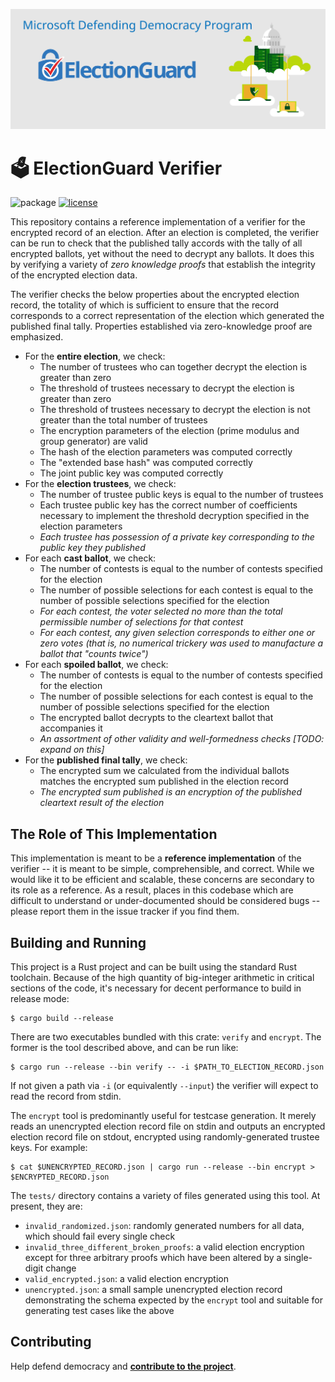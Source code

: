 ![Microsoft Defending Democracy Program: ElectionGuard](images/electionguard-banner.svg)

#  🗳️ ElectionGuard Verifier

![package](https://github.com/microsoft/electionguard-verifier/workflows/Publish/badge.svg)
[![license](https://img.shields.io/github/license/microsoft/electionguard-verifier)](License)

This repository contains a reference implementation of a verifier for the
encrypted record of an election. After an election is completed, the verifier
can be run to check that the published tally accords with the tally of all
encrypted ballots, yet without the need to decrypt any ballots. It does this by
verifying a variety of *zero knowledge proofs* that establish the integrity of
the encrypted election data.

The verifier checks the below properties about the encrypted election record,
the totality of which is sufficient to ensure that the record corresponds to a
correct representation of the election which generated the published final
tally. Properties established via zero-knowledge proof are emphasized.

- For the **entire election**, we check:
  + The number of trustees who can together decrypt the election is greater than
    zero
  + The threshold of trustees necessary to decrypt the election is greater than
    zero
  + The threshold of trustees necessary to decrypt the election is not greater
    than the total number of trustees
  + The encryption parameters of the election (prime modulus and group
    generator) are valid
  + The hash of the election parameters was computed correctly
  + The "extended base hash" was computed correctly
  + The joint public key was computed correctly
- For the **election trustees**, we check:
  + The number of trustee public keys is equal to the number of trustees
  + Each trustee public key has the correct number of coefficients necessary to
    implement the threshold decryption specified in the election parameters
  + *Each trustee has possession of a private key corresponding to the public
    key they published*
- For each **cast ballot**, we check:
  + The number of contests is equal to the number of contests specified for the
    election
  + The number of possible selections for each contest is equal to the number of
    possible selections specified for the election
  + *For each contest, the voter selected no more than the total permissible
    number of selections for that contest*
  + *For each contest, any given selection corresponds to either one or zero
    votes (that is, no numerical trickery was used to manufacture a ballot that
    "counts twice")*
- For each **spoiled ballot**, we check:
  + The number of contests is equal to the number of contests specified for the
    election
  + The number of possible selections for each contest is equal to the number of
    possible selections specified for the election
  + The encrypted ballot decrypts to the cleartext ballot that accompanies it
  + *An assortment of other validity and well-formedness checks [TODO: expand on
    this]*
- For the **published final tally**, we check:
  + The encrypted sum we calculated from the individual ballots matches the
    encrypted sum published in the election record
  + *The encrypted sum published is an encryption of the published cleartext
    result of the election*

## The Role of This Implementation


This implementation is meant to be a **reference implementation** of the
verifier -- it is meant to be simple, comprehensible, and correct. While we would
like it to be efficient and scalable, these concerns are secondary to its role
as a reference. As a result, places in this codebase which are difficult to
understand or under-documented should be considered bugs -- please report them in
the issue tracker if you find them.

## Building and Running

This project is a Rust project and can be built using the standard Rust
toolchain. Because of the high quantity of big-integer arithmetic in critical
sections of the code, it's necessary for decent performance to build in release
mode:

```
$ cargo build --release
```

There are two executables bundled with this crate: `verify` and `encrypt`. The
former is the tool described above, and can be run like:

```
$ cargo run --release --bin verify -- -i $PATH_TO_ELECTION_RECORD.json
```

If not given a path via `-i` (or equivalently `--input`) the verifier will
expect to read the record from stdin.

The `encrypt` tool is predominantly useful for testcase generation. It merely
reads an unencrypted election record file on stdin and outputs an encrypted
election record file on stdout, encrypted using randomly-generated trustee keys.
For example:

```
$ cat $UNENCRYPTED_RECORD.json | cargo run --release --bin encrypt > $ENCRYPTED_RECORD.json
```

The `tests/` directory contains a variety of files generated using this tool. At
present, they are:

- `invalid_randomized.json`: randomly generated numbers for all data, which
  should fail every single check
- `invalid_three_different_broken_proofs`: a valid election encryption except
  for three arbitrary proofs which have been altered by a single-digit change
- `valid_encrypted.json`: a valid election encryption
- `unencrypted.json`: a small sample unencrypted election record demonstrating
  the schema expected by the `encrypt` tool and suitable for generating test
  cases like the above

## Contributing
Help defend democracy and **[contribute to the project][]**.

[Code of Conduct]: CODE_OF_CONDUCT.md
[Contribute to the project]: CONTRIBUTING.md
